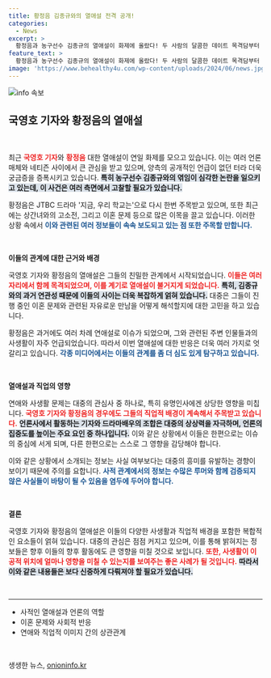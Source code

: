 ```yaml
---
title: 황정음 김종규와의 열애설 전격 공개!
categories:
  - News
excerpt: >
  황정음과 농구선수 김종규의 열애설이 화제에 올랐다! 두 사람의 달콤한 데이트 목격담부터 그들의 재산과 사생활까지 속속들이 파헤치는 프레스룸 LIVE, 놓치지 마세요!
feature_text: >
  황정음과 농구선수 김종규의 열애설이 화제에 올랐다! 두 사람의 달콤한 데이트 목격담부터 그들의 재산과 사생활까지 속속들이 파헤치는 프레스룸 LIVE, 놓치지 마세요!
image: 'https://www.behealthy4u.com/wp-content/uploads/2024/06/news.jpg'
---
```


<p><img src="https://www.behealthy4u.com/wp-content/uploads/2024/06/news.jpg" alt="info 속보" /></p>

<h2 data-ke-size="size26">국영호 기자와 황정음의 열애설</h2>

<p data-ke-size="size16">&nbsp;</p>

<p>최근 <b><span style="color: #ee2323;">국영호 기자</span></b>와 <b><span style="color: #ee2323;">황정음</span></b> 대한 열애설이 연일 화제를 모으고 있습니다. 이는 여러 언론매체와 네티즌 사이에서 큰 관심을 받고 있으며, 양측의 공개적인 언급이 없던 터라 더욱 궁금증을 증폭시키고 있습니다. <b><span style="background-color: #21538527;">특히 농구선수 김종규와의 엮임이 심각한 논란을 일으키고 있는데, 이 사건은 여러 측면에서 고찰할 필요가 있습니다.</span></b> </p>

<p>황정음은 JTBC 드라마 '지금, 우리 학교는'으로 다시 한번 주목받고 있으며, 또한 최근에는 상간녀와의 고소전, 그리고 이혼 문제 등으로 많은 이목을 끌고 있습니다. 이러한 상황 속에서 <b><span style="color: #1a5490;">이와 관련된 여러 정보들이 속속 보도되고 있는 점 또한 주목할 만합니다.</span></b> </p>

<p data-ke-size="size16">&nbsp;</p>

<p><b>이들의 관계에 대한 근거와 배경</b></p>

<p>국영호 기자와 황정음의 열애설은 그들의 친밀한 관계에서 시작되었습니다. <b><span style="color: #ee2323;">이들은 여러 자리에서 함께 목격되었으며, 이를 계기로 열애설이 불거지게 되었습니다.</span></b> <b><span style="background-color: #21538527;">특히, 김종규와의 과거 연관성 때문에 이들의 사이는 더욱 복잡하게 얽혀 있습니다.</span></b> 대중은 그들이 진행 중인 이혼 문제와 관련된 자유로운 만남을 어떻게 해석할지에 대한 고민을 하고 있습니다.</p>

<p>황정음은 과거에도 여러 차례 연애설로 이슈가 되었으며, 그와 관련된 주변 인물들과의 사생활이 자주 언급되었습니다. 따라서 이번 열애설에 대한 반응은 더욱 여러 가지로 엇갈리고 있습니다. <b><span style="color: #1a5490;">각종 미디어에서는 이들의 관계를 좀 더 심도 있게 탐구하고 있습니다.</span></b></p>

<p data-ke-size="size16">&nbsp;</p>

<p><b>열애설과 직업의 영향</b></p>

<p>연애와 사생활 문제는 대중의 관심사 중 하나로, 특히 유명인사에겐 상당한 영향을 미칩니다. <b><span style="color: #ee2323;">국영호 기자와 황정음의 경우에도 그들의 직업적 배경이 계속해서 주목받고 있습니다.</span></b> <b><span style="background-color: #21538527;">언론사에서 활동하는 기자와 드라마배우의 조합은 대중의 상상력을 자극하며, 언론의 집중도를 높이는 주요 요인 중 하나입니다.</span></b> 이와 같은 상황에서 이들은 한편으로는 이슈의 중심에 서게 되며, 다른 한편으로는 스스로 그 영향을 감당해야 합니다. </p>

<p>이와 같은 상황에서 소개되는 정보는 사실 여부보다는 대중의 흥미를 유발하는 경향이 보이기 때문에 주의를 요합니다. <b><span style="color: #1a5490;">사적 관계에서의 정보는 수많은 루머와 함께 검증되지 않은 사실들이 바탕이 될 수 있음을 염두에 두어야 합니다.</span></b> </p>

<p data-ke-size="size16">&nbsp;</p>

<p><b>결론</b></p>

<p>국영호 기자와 황정음의 열애설은 이들의 다양한 사생활과 직업적 배경을 포함한 복합적인 요소들이 얽혀 있습니다. 대중의 관심은 점점 커지고 있으며, 이를 통해 밝혀지는 정보들은 향후 이들의 향후 활동에도 큰 영향을 미칠 것으로 보입니다. <b><span style="color: #ee2323;">또한, 사생활이 이 공적 위치에 얼마나 영향을 미칠 수 있는지를 보여주는 좋은 사례가 될 것입니다.</span></b> <b><span style="background-color: #21538527;">따라서 이와 같은 내용들은 보다 신중하게 다뤄져야 할 필요가 있습니다.</span></b> </p>

<p data-ke-size="size16">&nbsp;</p>

<hr>

<ul>
<li>사적인 열애설과 언론의 역할</li>
<li>이혼 문제와 사회적 반응</li>
<li>연애와 직업적 이미지 간의 상관관계</li>
</ul>

<p data-ke-size="size16">&nbsp;</p>
생생한 뉴스, <a href="https://onioninfo.kr" rel="dofollow">onioninfo.kr</a>


